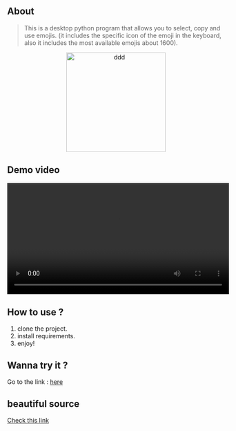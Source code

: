 ## About
> This is a desktop python program that allows you to select, copy and use emojis. (it includes the specific icon of the emoji in the keyboard, also it includes the most available emojis about 1600).

<div align="center">
   <p align="center"><img width="230" alt="ddd" src="https://user-images.githubusercontent.com/74218805/186955967-8c5652ea-539f-4410-af9d-17c51e545baf.PNG"></p>
</div>

## Demo video
<div align="center">
   <video width="514" alt="demoVideo" src="https://github.com/user-attachments/assets/d7ed7137-5900-463d-8ef9-bb42889905c8">
</div>

## How to use ?
1. clone the project.
2. install requirements.
3. enjoy!

## Wanna try it ?
Go to the link : <a href="https://drive.google.com/file/d/14yWvl4HifRnN2RDIk4_Hcw5bLEdKVoOx/view?usp=sharing" target="_blank">here</a>

## beautiful source
<div>
   <p ><a href="https://unicode.org/Public/emoji/15.0/emoji-test.txt" target="_blank">Check this link</a></p>
</div>
